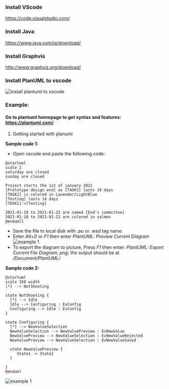 ### Install VScode
https://code.visualstudio.com/
### Install Java
https://www.java.com/ja/download/
### Install Graphvis
http://www.graphviz.org/download/
### Install PlanUML to vscode
![install plantuml to vscode](noname77.PNG)

### Example:
#### Go to plantuml homepage to get syntax and features: https://plantuml.com/
1. Getting started with planuml

**Sample code 1:**
* Open vscode end paste the following code:
```
@startuml
scale 2
saturday are closed
sunday are closed

Project starts the 1st of january 2021
[Prototype design end] as [TASK1] lasts 19 days
[TASK1] is colored in Lavender/LightBlue
[Testing] lasts 14 days
[TASK1]->[Testing]

2021-01-18 to 2021-01-22 are named [End's committee]
2021-01-18 to 2021-01-22 are colored in salmon 
@endumll
```
* Save the file to local disk with *.pu* or *.wsd* tag name.
* Enter *Alt+D* or *F1* then enter *PlantUML: Preview Current Diagram*
![example 1](noname80.PNG)
* To export the diagram to picture, Press *F1* then enter: *PlantUML: Export Current File Diagram*; *png*; the output should be at */Document/PlantUML/*

**Sample code 2:**
```
@startuml
scale 350 width
[*] --> NotShooting

state NotShooting {
  [*] --> Idle
  Idle --> Configuring : EvConfig
  Configuring --> Idle : EvConfig
}

state Configuring {
  [*] --> NewValueSelection
  NewValueSelection --> NewValuePreview : EvNewValue
  NewValuePreview --> NewValueSelection : EvNewValueRejected
  NewValuePreview --> NewValueSelection : EvNewValueSaved

  state NewValuePreview {
     State1 -> State2
  }

}
@enduml
```

![example 1](noname81.PNG)
